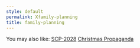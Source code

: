 ```yaml
---
style: default
permalink: Xfamily-planning
title: family-planning
---
```

You may also like:
[SCP-2028](http://scp-wiki.net/scp-2028)
[Christmas Propaganda](http://scp-wiki.net/christmas-propaganda)